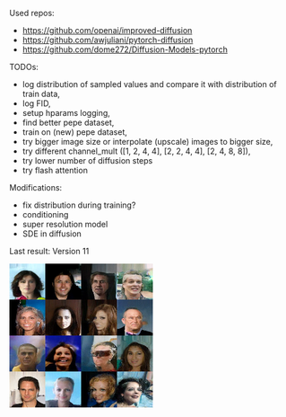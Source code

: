 Used repos:
 - https://github.com/openai/improved-diffusion
 - https://github.com/awjuliani/pytorch-diffusion
 - https://github.com/dome272/Diffusion-Models-pytorch

TODOs:
 - log distribution of sampled values and compare it with distribution of train data,
 - log FID,
 - setup hparams logging,
 - find better pepe dataset,
 - train on (new) pepe dataset,
 - try bigger image size or interpolate (upscale) images to bigger size,
 - try different channel_mult ([1, 2, 4, 4], [2, 2, 4, 4], [2, 4, 8, 8]),
 - try lower number of diffusion steps
 - try flash attention

Modifications:
 - fix distribution during training?
 - conditioning
 - super resolution model
 - SDE in diffusion

Last result: Version 11

![last_results](docs/celeba/final_pred.png)